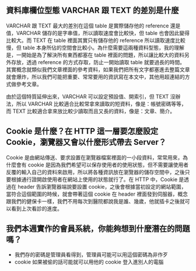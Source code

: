 ## 資料庫欄位型態 VARCHAR 跟 TEXT 的差別是什麼
VARCHAR 跟 TEXT 最大的差別在這個 table 是實際儲存他的 reference 還是值，VARCHAR 儲存的是字串值，所以讀取速度會比較快，但 table 也會因此變得比較大。而 TEXT 在 table 裡面其實只有儲存他的 reference 所以讀取速度比較慢，但 table 本身所佔的空間會比較小。為什麼需要這兩種資料型態，我的理解是，一開始是為了解決所有東西都塞在 table 裡面的問題，所以讓比較大的資料另外存放，透過 reference 的方式存取，防止一開始讀取 table 就要過長的時間。其實概念就類似我們文章裡面的參考資料，如果我們把所有文字都塞進去整篇文章就會爆炸，所以我們可能把重要、常常要用的資訊寫在本文中，其他用超連結的方式做參考文章。

由於這個特質延伸出來，VARCHAR 可以設定預設值、開索引，但 TEXT 沒辦法，所以 VARCHAR 比較適合比較常拿來讀取的短資料，像是：帳號密碼等等，而 TEXT 比較適合拿來放比較少讀取而且又長的資料，像是：文章、簡介。

## Cookie 是什麼？在 HTTP 這一層要怎麼設定 Cookie，瀏覽器又會以什麼形式帶去 Server？
Cookie 是由網站傳送、要求設置在瀏覽器檔案裡面的一小段資料，常常用來，為什麼會有 cookie 是因為我們希望可以保存使用者的使用狀態，但不需要讓使用者反覆的輸入自己的資料來啟用，所以將各種資訊放在瀏覽器的儲存空間中，之後只要根據通行證開啟使用者在網站上使用的狀態就行了。在 HTTP 中，Cookie 是透過在 header 告訴瀏覽器端說要設置 cookie，之後會根據當初設定的網站範圍，當符合這個範圍的時候，就會帶著這個 cookie 在 header 裡面發到伺服器，概念跟我們的健保卡一樣，我們不用每次到醫院都說我是誰、幾歲，他就插卡之後就可以看到上次看診的進度。

## 我們本週實作的會員系統，你能夠想到什麼潛在的問題嗎？
- 我們存的密碼是管理員看得到，管理員可能可以用這個密碼為非作歹
- cookie 如果被偷的話可能就可以用他的 cookie 登入進別人的電腦
 

